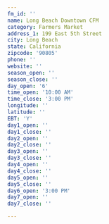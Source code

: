 ```yaml
---
fm_id: ''
name: Long Beach Downtown CFM
category: Farmers Market
address_1: 199 East 5th Street
city: Long Beach
state: California
zipcode: '90805'
phone: ''
website: ''
season_open: ''
season_close: ''
day_open: '6'
time_open: '10:00 AM'
time_close: '3:00 PM'
longitude: ''
latitude: ''
EBT: 'Y'
day1_open: ''
day1_close: ''
day2_open: ''
day2_close: ''
day3_open: ''
day3_close: ''
day4_open: ''
day4_close: ''
day5_open: ''
day5_close: ''
day6_open: '3:00 PM'
day7_open: ''
day7_close: ''

---
```

